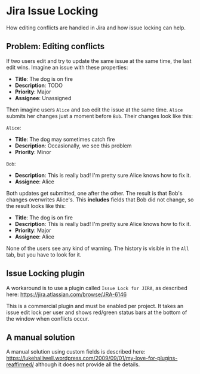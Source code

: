 # Jira Issue Locking

How editing conflicts are handled in Jira and how issue locking can help.

## Problem: Editing conflicts

If two users edit and try to update the same issue at the same time, the last edit wins.
Imagine an issue with these properties:

* __Title__: The dog is on fire
* __Description__: TODO
* __Priority__: Major
* __Assignee__: Unassigned

Then imagine users `Alice` and `Bob` edit the issue at the same time. `Alice` submits
her changes just a moment before `Bob`. Their changes look like this:

`Alice`:

* __Title__: The dog may sometimes catch fire
* __Description__: Occasionally, we see this problem
* __Priority__: Minor

`Bob`:

* __Description__: This is really bad! I'm pretty sure Alice knows how to fix it.
* __Assignee__: Alice

Both updates get submitted, one after the other. The result is that Bob's changes
overwrites Alice's. This __includes__ fields that Bob did not change, so the result looks
like this:

* __Title__: The dog is on fire
* __Description__: This is really bad! I'm pretty sure Alice knows how to fix it.
* __Priority__: Major
* __Assignee__: Alice

None of the users see any kind of warning. The history is visible in the `All` tab, but
you have to look for it.

## Issue Locking plugin

A workaround is to use a plugin called `Issue Lock for JIRA`, as described here:
<https://jira.atlassian.com/browse/JRA-6146>

This is a commercial plugin and must be enabled per project. It takes an issue edit lock
per user and shows red/green status bars at the bottom of the window when conflicts occur.

## A manual solution

A manual solution using custom fields is described here: <https://lukehalliwell.wordpress.com/2009/09/01/my-love-for-plugins-reaffirmed/>
although it does not provide all the details.

